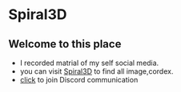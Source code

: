 # Spiral3D
## Welcome to this place                      
-  I recorded matrial of my self social media.
-  you can visit [Spiral3D](spiral3d.org) to find all image,cordex.
-  [click](https://discord.gg/7NT7gRT) to join Discord communication				  